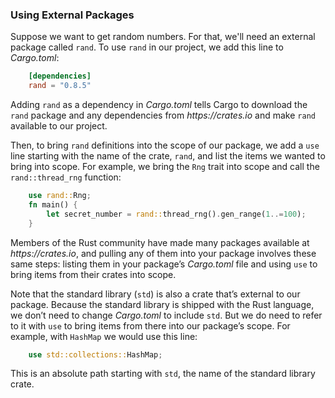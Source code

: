 ### Using External Packages

Suppose we want to get random numbers. For that, we'll need an external package called `rand`. To use `rand` in our project, we add this line to _Cargo.toml_:

```toml
    [dependencies]
    rand = "0.8.5"
```

Adding `rand` as a dependency in _Cargo.toml_ tells Cargo to download the `rand` package and any dependencies from _https://crates.io_ and make `rand` available to our project.

Then, to bring `rand` definitions into the scope of our package, we add a `use` line starting with the name of the crate, `rand`, and list the items we wanted to bring into scope. For example, we bring the `Rng` trait into scope and call the `rand::thread_rng` function:

```rust
    use rand::Rng;
    fn main() {
        let secret_number = rand::thread_rng().gen_range(1..=100);
    }
```

Members of the Rust community have made many packages available at _https://crates.io_, and pulling any of them into your package involves these same steps: listing them in your package’s _Cargo.toml_ file and using `use` to bring items from their crates into scope.

Note that the standard library (`std`) is also a crate that’s external to our package. Because the standard library is shipped with the Rust language, we don’t need to change _Cargo.toml_ to include `std`. But we do need to refer to it with `use` to bring items from there into our package’s scope. For example, with `HashMap` we would use this line:

```rust
    use std::collections::HashMap;
```

This is an absolute path starting with `std`, the name of the standard library crate.

